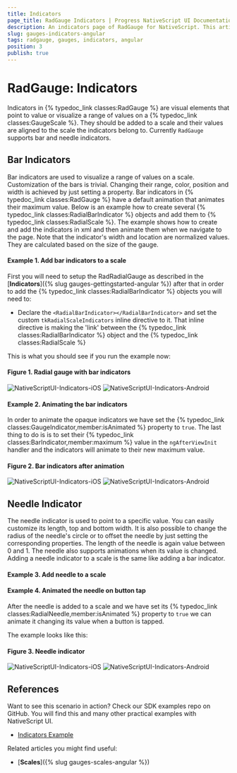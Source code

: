 ```yaml
---
title: Indicators
page_title: RadGauge Indicators | Progress NativeScript UI Documentation
description: An indicators page of RadGauge for NativeScript. This article explains how to use indicators in RadGauge.
slug: gauges-indicators-angular
tags: radgauge, gauges, indicators, angular
position: 3
publish: true
---
```


# RadGauge: Indicators

Indicators in {% typedoc_link classes:RadGauge %} are visual elements that point to value or visualize a range of values on a {% typedoc_link classes:GaugeScale %}. They should be added to a scale and their values are aligned to the scale the indicators belong to. Currently `RadGauge` supports bar and needle indicators.

## Bar Indicators

Bar indicators are used to visualize a range of values on a scale. Customization of the bars is trivial. Changing their range, color, position and width is achieved by just setting a property. Bar indicators in {% typedoc_link classes:RadGauge %} have a default animation that animates their maximum value. Below is an example how to create several {% typedoc_link classes:RadialBarIndicator %} objects and add them to {% typedoc_link classes:RadialScale %}. The example shows how to create and add the indicators in xml and then animate them when we navigate to the page. Note that the indicator's width and location are normalized values. They are calculated based on the size of the gauge.

#### Example 1. Add bar indicators to a scale
First you will need to setup the RadRadialGauge as described in the [**Indicators**]({% slug gauges-gettingstarted-angular %}) after that in order to add the {% typedoc_link classes:RadialBarIndicator %} objects you will need to:

- Declare the `<RadialBarIndicator></RadialBarIndicator>` and set the custom `tkRadialScaleIndicators` inline directive to it. That inline directive is making the 'link' between the {% typedoc_link classes:RadialBarIndicator %} object and the {% typedoc_link classes:RadialScale %}

<snippet id='gauges-customization-angular-html' />
<snippet id='gauges-customization-angular' />
<snippet id='gauges-customization-angular-css' />

This is what you should see if you run the example now:
#### Figure 1. Radial gauge with bar indicators
![NativeScriptUI-Indicators-iOS](/controls/NativeScript/Gauge/images/gauges-indicators1-ios.png "Bar indicators in iOS") ![NativeScriptUI-Indicators-Android](/controls/NativeScript/Gauge/images/gauges-indicators1-android.png "Bar indicators in Android")

#### Example 2. Animating the bar indicators
In order to animate the opaque indicators we have set the {% typedoc_link classes:GaugeIndicator,member:isAnimated %} property to `true`. The last thing to do is is to set their {% typedoc_link classes:BarIndicator,member:maximum %} value in the `ngAfterViewInit` handler and the indicators will animate to their new maximum value.

#### Figure 2. Bar indicators after animation
![NativeScriptUI-Indicators-iOS](/controls/NativeScript/Gauge/images/gauges-indicators2-ios.png "Bar indicators in iOS") ![NativeScriptUI-Indicators-Android](/controls/NativeScript/Gauge/images/gauges-indicators2-android.png "Bar indicators in Android")

## Needle Indicator

The needle indicator is used to point to a specific value. You can easily customize its length, top and bottom width. It is also possible to change the radius of the needle's circle or to offset the needle by just setting the corresponding properties. The length of the needle is again value between 0 and 1. The needle also supports animations when its value is changed. Adding a needle indicator to a scale is the same like adding a bar indicator.

#### Example 3. Add needle to a scale
<snippet id='gauges-animations-angular-html' />
<snippet id='gauges-animations-angular' />
<snippet id='gauges-animations-angular-css' />

#### Example 4. Animated the needle on button tap

After the needle is added to a scale and we have set its {% typedoc_link classes:RadialNeedle,member:isAnimated %} property to `true` we can animate it changing its value when a button is tapped.

The example looks like this:
#### Figure 3. Needle indicator
![NativeScriptUI-Indicators-iOS](/controls/NativeScript/Gauge/images/gauges-indicators3-ios.png "RadialNeedle in iOS") ![NativeScriptUI-Indicators-Android](/controls/NativeScript/Gauge/images/gauges-indicators3-android.png "RadialNeedle in Android")

## References
Want to see this scenario in action?
Check our SDK examples repo on GitHub. You will find this and many other practical examples with NativeScript UI.

* [Indicators Example](https://github.com/telerik/nativescript-ui-samples-angular/tree/master/gauge/app/examples/scales)

Related articles you might find useful:

* [**Scales**]({% slug gauges-scales-angular %})


